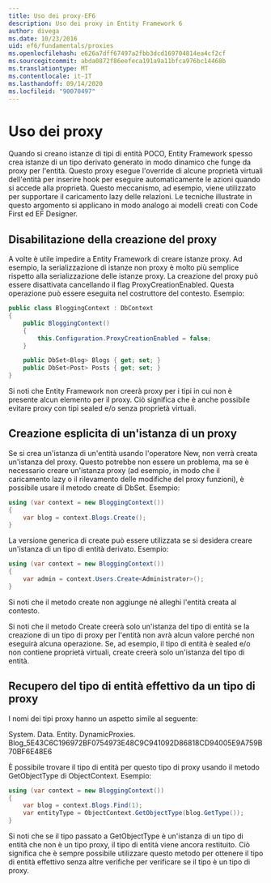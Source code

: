 ```yaml
---
title: Uso dei proxy-EF6
description: Uso dei proxy in Entity Framework 6
author: divega
ms.date: 10/23/2016
uid: ef6/fundamentals/proxies
ms.openlocfilehash: e626a7dff67497a2fbb3dcd169704814ea4cf2cf
ms.sourcegitcommit: abda0872f86eefeca191a9a11bfca976bc14468b
ms.translationtype: MT
ms.contentlocale: it-IT
ms.lasthandoff: 09/14/2020
ms.locfileid: "90070497"
---
```

# <a name="working-with-proxies"></a>Uso dei proxy
Quando si creano istanze di tipi di entità POCO, Entity Framework spesso crea istanze di un tipo derivato generato in modo dinamico che funge da proxy per l'entità. Questo proxy esegue l'override di alcune proprietà virtuali dell'entità per inserire hook per eseguire automaticamente le azioni quando si accede alla proprietà. Questo meccanismo, ad esempio, viene utilizzato per supportare il caricamento lazy delle relazioni. Le tecniche illustrate in questo argomento si applicano in modo analogo ai modelli creati con Code First ed EF Designer.  

## <a name="disabling-proxy-creation"></a>Disabilitazione della creazione del proxy  

A volte è utile impedire a Entity Framework di creare istanze proxy. Ad esempio, la serializzazione di istanze non proxy è molto più semplice rispetto alla serializzazione delle istanze proxy. La creazione del proxy può essere disattivata cancellando il flag ProxyCreationEnabled. Questa operazione può essere eseguita nel costruttore del contesto. Esempio:  

``` csharp
public class BloggingContext : DbContext
{
    public BloggingContext()
    {
        this.Configuration.ProxyCreationEnabled = false;
    }  

    public DbSet<Blog> Blogs { get; set; }
    public DbSet<Post> Posts { get; set; }
}
```  

Si noti che Entity Framework non creerà proxy per i tipi in cui non è presente alcun elemento per il proxy. Ciò significa che è anche possibile evitare proxy con tipi sealed e/o senza proprietà virtuali.  

## <a name="explicitly-creating-an-instance-of-a-proxy"></a>Creazione esplicita di un'istanza di un proxy  

Se si crea un'istanza di un'entità usando l'operatore New, non verrà creata un'istanza del proxy. Questo potrebbe non essere un problema, ma se è necessario creare un'istanza proxy (ad esempio, in modo che il caricamento lazy o il rilevamento delle modifiche del proxy funzioni), è possibile usare il metodo create di DbSet. Esempio:  

``` csharp
using (var context = new BloggingContext())
{
    var blog = context.Blogs.Create();
}
```  

La versione generica di create può essere utilizzata se si desidera creare un'istanza di un tipo di entità derivato. Esempio:  

``` csharp
using (var context = new BloggingContext())
{
    var admin = context.Users.Create<Administrator>();
}
```  

Si noti che il metodo create non aggiunge né alleghi l'entità creata al contesto.  

Si noti che il metodo Create creerà solo un'istanza del tipo di entità se la creazione di un tipo di proxy per l'entità non avrà alcun valore perché non eseguirà alcuna operazione. Se, ad esempio, il tipo di entità è sealed e/o non contiene proprietà virtuali, create creerà solo un'istanza del tipo di entità.  

## <a name="getting-the-actual-entity-type-from-a-proxy-type"></a>Recupero del tipo di entità effettivo da un tipo di proxy  

I nomi dei tipi proxy hanno un aspetto simile al seguente:  

System. Data. Entity. DynamicProxies. Blog_5E43C6C196972BF0754973E48C9C941092D86818CD94005E9A759B70BF6E48E6  

È possibile trovare il tipo di entità per questo tipo di proxy usando il metodo GetObjectType di ObjectContext. Esempio:  

``` csharp
using (var context = new BloggingContext())
{
    var blog = context.Blogs.Find(1);
    var entityType = ObjectContext.GetObjectType(blog.GetType());
}
```  

Si noti che se il tipo passato a GetObjectType è un'istanza di un tipo di entità che non è un tipo proxy, il tipo di entità viene ancora restituito. Ciò significa che è sempre possibile utilizzare questo metodo per ottenere il tipo di entità effettivo senza altre verifiche per verificare se il tipo è un tipo di proxy.  
